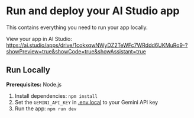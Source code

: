 # Run and deploy your AI Studio app

This contains everything you need to run your app locally.

View your app in AI Studio: https://ai.studio/apps/drive/1cokxqwNWyDZ2TeWFc7WRddd6UKMuRo9-?showPreview=true&showCode=true&showAssistant=true

## Run Locally

**Prerequisites:**  Node.js


1. Install dependencies:
   `npm install`
2. Set the `GEMINI_API_KEY` in [.env.local](.env.local) to your Gemini API key
3. Run the app:
   `npm run dev`
